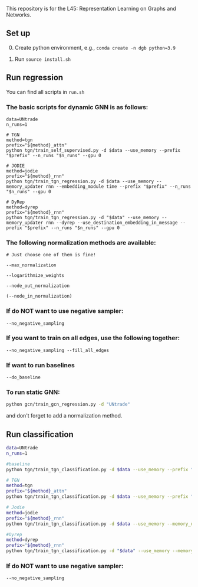 This repository is for the L45: Representation Learning on Graphs and Networks. 

## Set up

0. Create python environment, e.g., `conda create -n dgb python=3.9`

1. Run `source install.sh`

   

## Run regression

You can find all scripts in `run.sh`

### The basic scripts for dynamic GNN is as follows:

```{bash}
data=UNtrade
n_runs=1

# TGN
method=tgn
prefix="${method}_attn"
python tgn/train_self_supervised.py -d $data --use_memory --prefix "$prefix" --n_runs "$n_runs" --gpu 0

# JODIE
method=jodie
prefix="${method}_rnn"
python tgn/train_tgn_regression.py -d $data --use_memory --memory_updater rnn --embedding_module time --prefix "$prefix" --n_runs "$n_runs" --gpu 0

# DyRep
method=dyrep
prefix="${method}_rnn"
python tgn/train_tgn_regression.py -d "$data" --use_memory --memory_updater rnn --dyrep --use_destination_embedding_in_message --prefix "$prefix" --n_runs "$n_runs" --gpu 0

```

### The following normalization methods are available:
```{bash}
# Just choose one of them is fine!

--max_normalization

--logarithmize_weights

--node_out_normalization

(--node_in_normalization)
```

### If do NOT want to use negative sampler:
```{bash}
--no_negative_sampling
```

### If you want to train on all edges, use the following together:
```{bash}
--no_negative_sampling --fill_all_edges 
```

### If want to run baselines
```{bash}
--do_baseline
```

### To run static GNN:

```bash
python gcn/train_gcn_regression.py -d "UNtrade"
```

and don't forget to add a normalization method. 



## Run classification

```bash
data=UNtrade
n_runs=1

#baseline 
python tgn/train_tgn_classification.py -d $data --use_memory --prefix "$prefix" --n_runs 1 --gpu 0 --n_epoch 1 --num_class 10

# TGN
method=tgn
prefix="${method}_attn"
python tgn/train_tgn_classification.py -d $data --use_memory --prefix "$prefix" --n_runs "$n_runs" --gpu 0 --n_epoch 200 --num_class 10 

# Jodie
method=jodie
prefix="${method}_rnn"
python tgn/train_tgn_classification.py -d $data --use_memory --memory_updater rnn --embedding_module time --prefix "$prefix" --n_runs "$n_runs" --gpu 0 --n_epoch 200 --num_class 10

#Dyrep
method=dyrep
prefix="${method}_rnn"
python tgn/train_tgn_classification.py -d "$data" --use_memory --memory_updater rnn --dyrep --use_destination_embedding_in_message --prefix "$prefix" --n_runs "$n_runs" --gpu 0 --n_epoch 200 --num_class 10
```

### If do NOT want to use negative sampler:

```bash
--no_negative_sampling
```

